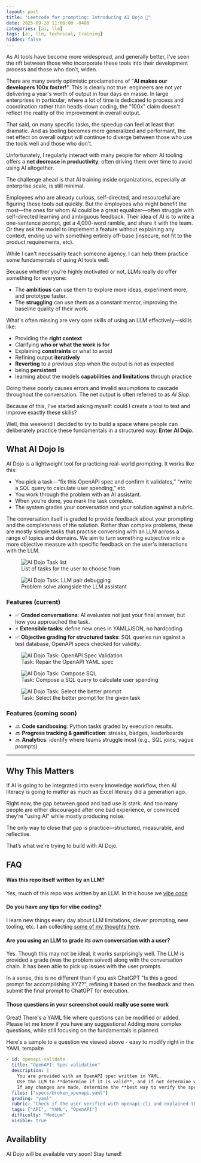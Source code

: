 ```yaml
---
layout: post
title: "Leetcode for prompting: Introducing AI Dojo 🥋"
date: 2025-09-28 11:00:00 -0400
categories: [ai, llm]
tags: [ai, llm, technical, training]
hidden: false
---
```


As AI tools have become more widespread, and generally better, I’ve seen the rift between those who incorporate these tools into their development process and those who don’t, widen.

There are many overly optimistic proclamations of "**AI makes our developers 100x faster!**". This is clearly not true: engineers are not _yet_ delivering a year's worth of output in four days en masse. In large enterprises in particular, where a lot of time is dedicated to process and coordination rather than heads-down coding, the "100x" claim doesn't reflect the reality of the improvement in overall output.

That said, on many specific tasks, the speedup can feel at least that dramatic. And as tooling becomes more generalized and performant, the net effect on overall output will continue to diverge between those who use the tools well and those who don't.

Unfortunately, I regularly interact with many people for whom AI tooling offers a **net decrease in productivity**, often driving them over time to avoid using AI altogether.

The challenge ahead is that AI training inside organizations, especially at enterprise scale, is still minimal.

Employees who are already curious, self-directed, and resourceful are figuring these tools out quickly. But the employees who might benefit the most—the ones for whom AI could be a great equalizer—often struggle with self-directed learning and ambiguous feedback. Their idea of AI is to write a one-sentence prompt, get a 4,000-word ramble, and share it with the team. Or they ask the model to implement a feature without explaining any context, ending up with something entirely off-base (insecure, not fit to the product requirements, etc).

While I can't necessarily teach someone agency, I can help them practice some fundamentals of using AI tools well.

Because whether you’re highly motivated or not, LLMs really do offer something for everyone:

- The **ambitious** can use them to explore more ideas, experiment more, and prototype faster.
- The **struggling** can use them as a constant mentor, improving the baseline quality of their work.

What's often missing are very core skills of using an LLM effectively—skills like:

- Providing the **right context**
- Clarifying **who or what the work is for**
- Explaining **constraints** or what to avoid
- Refining output **iteratively**
- **Reverting** to a previous step when the output is not as expected
- being **persistent**
- learning about the models **capabilities and limitations** through practice

Doing these poorly causes errors and invalid assumptions to cascade throughout the conversation. The net output is often referred to as _AI Slop_.

Because of this, I've started asking myself: could I create a tool to test and improve exactly these skills?

Well, this weekend I decided to _try_ to build a space where people can deliberately practice these fundamentals in a structured way: **Enter AI Dojo.**


## What AI Dojo Is

AI Dojo is a lightweight tool for practicing real-world prompting. It works like this:

* You pick a task—“fix this OpenAPI spec and confirm it validates,” “write a SQL query to calculate user spending,” etc.
* You work through the problem with an AI assistant.
* When you’re done, you mark the task complete.
* The system grades your conversation and your solution against a rubric.

The conversation itself is graded to provide feedback about your prompting and the completeness of the solution. Rather than complex problems, these are mostly simple tasks that practise conversing with an LLM across a range of topics and domains. We aim to turn something subjective into a more objective measure with specific feedback on the user's interactions with the LLM.

<figure>
  <img src="/assets/images/posts/2025-09-28-introducing-ai-dojo/task-list.png" alt="AI Dojo Task list" class="medium-img">
  <figcaption>
    List of tasks for the user to choose from
  </figcaption>
</figure>


<figure>
  <img src="/assets/images/posts/2025-09-28-introducing-ai-dojo/task-llm-conversation.png" alt="AI Dojo Task: LLM pair debugging" class="medium-img">
  <figcaption>
    Problem solve alongside the LLM assistant
  </figcaption>
</figure>

### Features (current)

* ✅ **Graded conversations**: AI evaluates not just your final answer, but how you approached the task.
* ⚡ **Extensible tasks**: define new ones in YAML/JSON, no hardcoding.
* ✅ **Objective grading for structured tasks**: SQL queries run against a test database, OpenAPI specs checked for validity.

<figure>
  <img src="/assets/images/posts/2025-09-28-introducing-ai-dojo/openapi-spec-validation.png" alt="AI Dojo Task: OpenAPI Spec Validation" class="medium-img">
  <figcaption>
    Task: Repair the OpenAPI YAML spec
  </figcaption>
</figure>

<figure>
  <img src="/assets/images/posts/2025-09-28-introducing-ai-dojo/SQL-query-compose.png" alt="AI Dojo Task: Compose SQL" class="medium-img">
  <figcaption>
    Task: Compose a SQL query to calculate user spending
  </figcaption>
</figure>

<figure>
  <img src="/assets/images/posts/2025-09-28-introducing-ai-dojo/select-the-prompt.png" alt="AI Dojo Task: Select the better prompt" class="medium-img">
  <figcaption>
    Task: Select the better prompt for the given task
  </figcaption>
</figure>


### Features (coming soon)

* 🔜 **Code sandboxing**: Python tasks graded by execution results.
* 🔜 **Progress tracking & gamification**: streaks, badges, leaderboards
* 🔜 **Analytics**: identify where teams struggle most (e.g., SQL joins, vague prompts)

---

## Why This Matters

If AI is going to be integrated into every knowledge workflow, then AI literacy is going to matter as much as Excel literacy did a generation ago.

Right now, the gap between good and bad use is stark. And too many people are either discouraged after one bad experience, or convinced they’re "using AI" while mostly producing noise.

The only way to close that gap is practice—structured, measurable, and reflective.

That’s what we’re trying to build with AI Dojo.


## FAQ

#### Was this repo itself written by an LLM?

Yes, much of this repo was written by an LLM. In this house we [vibe code](https://founderwear.creator-spring.com/listing/new-vibe-coding?product=1565)


#### Do you have any tips for vibe coding?

I learn new things every day about LLM limitations, clever prompting, new tooling, etc. I am collecting [some of my thoughts here](https://www.jasonwillems.com/ai/llm/2025/08/01/Vibe-Coding/).


#### Are you using an LLM to grade _its own_ conversation with a user?

Yes. Though this may not be ideal, it works surprisingly well. The LLM is provided a grade (was the problem solved) along with the conversation chain. It has been able to pick up issues with the user prompts.

In a sense, this is no different than if you ask ChatGPT "Is this a good prompt for accomplishing XYZ?", refining it based on the feedback and then submit the final prompt to ChatGPT for execution.

#### Those questions in your screenshot could really use some work

Great! There's a YAML file where questions can be modified or added. Please let me know if you have any suggestions! Adding more complex questions, while still focusing on the fundamentals is planned.

Here's a sample to a question we viewed above - easy to modify right in the YAML tempalte
```yaml
- id: openapi-validate
  title: "OpenAPI: Spec validation"
  description: |
    You are provided with an OpenAPI spec written in YAML.
    Use the LLM to **determine if it is valid**, and if not determine what changes need to be made to make it valid.
    If any changes are made, determine the **best way to verify the spec is valid on your local system**
  files: ["specs/broken_openapi.yaml"]
  grading: "yaml"
  rubric: "Check if the user verified with openapi-cli and explained their process."
  tags: ["API", "YAML", "OpenAPI"]
  difficulty: "Medium"
  visible: true
```


## Availablity

AI Dojo will be available very soon! Stay tuned!
